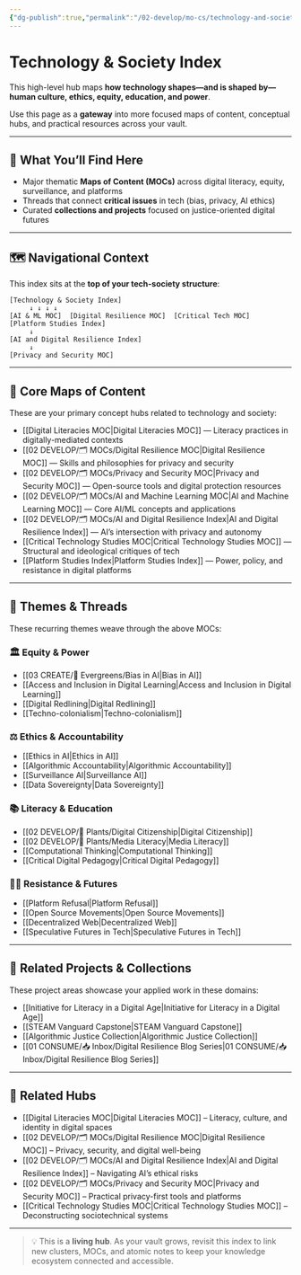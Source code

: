 ```yaml
---
{"dg-publish":true,"permalink":"/02-develop/mo-cs/technology-and-society-index/","title":"Technology & Society Index","tags":["index","tech-society","digital-literacy","ethics","critical-digital-literacies","digital-futures"],"created":"2025-07-16","updated":"2025-07-16"}
---
```



# Technology & Society Index

This high-level hub maps **how technology shapes—and is shaped by—human culture, ethics, equity, education, and power**.

Use this page as a **gateway** into more focused maps of content, conceptual hubs, and practical resources across your vault.

---

## 🔎 What You’ll Find Here

- Major thematic **Maps of Content (MOCs)** across digital literacy, equity, surveillance, and platforms
- Threads that connect **critical issues** in tech (bias, privacy, AI ethics)
- Curated **collections and projects** focused on justice-oriented digital futures

---

## 🗺️ Navigational Context

This index sits at the **top of your tech-society structure**:

```
[Technology & Society Index]
     ↓ ↓ ↓ ↓
[AI & ML MOC]  [Digital Resilience MOC]  [Critical Tech MOC]  [Platform Studies Index]
     ↓
[AI and Digital Resilience Index]
     ↓
[Privacy and Security MOC]
```

---

## 🧭 Core Maps of Content

These are your primary concept hubs related to technology and society:

- [[Digital Literacies MOC\|Digital Literacies MOC]] — Literacy practices in digitally-mediated contexts  
- [[02 DEVELOP/🗂️ MOCs/Digital Resilience MOC\|Digital Resilience MOC]] — Skills and philosophies for privacy and security  
- [[02 DEVELOP/🗂️ MOCs/Privacy and Security MOC\|Privacy and Security MOC]] — Open-source tools and digital protection resources  
- [[02 DEVELOP/🗂️ MOCs/AI and Machine Learning MOC\|AI and Machine Learning MOC]] — Core AI/ML concepts and applications  
- [[02 DEVELOP/🗂️ MOCs/AI and Digital Resilience Index\|AI and Digital Resilience Index]] — AI’s intersection with privacy and autonomy  
- [[Critical Technology Studies MOC\|Critical Technology Studies MOC]] — Structural and ideological critiques of tech  
- [[Platform Studies Index\|Platform Studies Index]] — Power, policy, and resistance in digital platforms  

---

## 🧠 Themes & Threads

These recurring themes weave through the above MOCs:

### 🏛️ Equity & Power  
- [[03 CREATE/🌲 Evergreens/Bias in AI\|Bias in AI]]  
- [[Access and Inclusion in Digital Learning\|Access and Inclusion in Digital Learning]]  
- [[Digital Redlining\|Digital Redlining]]  
- [[Techno-colonialism\|Techno-colonialism]]

### ⚖️ Ethics & Accountability  
- [[Ethics in AI\|Ethics in AI]]  
- [[Algorithmic Accountability\|Algorithmic Accountability]]  
- [[Surveillance AI\|Surveillance AI]]  
- [[Data Sovereignty\|Data Sovereignty]]

### 📚 Literacy & Education  
- [[02 DEVELOP/🌿 Plants/Digital Citizenship\|Digital Citizenship]]  
- [[02 DEVELOP/🌿 Plants/Media Literacy\|Media Literacy]]  
- [[Computational Thinking\|Computational Thinking]]  
- [[Critical Digital Pedagogy\|Critical Digital Pedagogy]]

### ✊🏽 Resistance & Futures  
- [[Platform Refusal\|Platform Refusal]]  
- [[Open Source Movements\|Open Source Movements]]  
- [[Decentralized Web\|Decentralized Web]]  
- [[Speculative Futures in Tech\|Speculative Futures in Tech]]

---

## 📁 Related Projects & Collections

These project areas showcase your applied work in these domains:

- [[Initiative for Literacy in a Digital Age\|Initiative for Literacy in a Digital Age]]  
- [[STEAM Vanguard Capstone\|STEAM Vanguard Capstone]]  
- [[Algorithmic Justice Collection\|Algorithmic Justice Collection]]  
- [[01 CONSUME/📥 Inbox/Digital Resilience Blog Series\|01 CONSUME/📥 Inbox/Digital Resilience Blog Series]]  

---

## 📍 Related Hubs

- [[Digital Literacies MOC\|Digital Literacies MOC]] – Literacy, culture, and identity in digital spaces  
- [[02 DEVELOP/🗂️ MOCs/Digital Resilience MOC\|Digital Resilience MOC]] – Privacy, security, and digital well-being  
- [[02 DEVELOP/🗂️ MOCs/AI and Digital Resilience Index\|AI and Digital Resilience Index]] – Navigating AI’s ethical risks  
- [[02 DEVELOP/🗂️ MOCs/Privacy and Security MOC\|Privacy and Security MOC]] – Practical privacy-first tools and platforms  
- [[Critical Technology Studies MOC\|Critical Technology Studies MOC]] – Deconstructing sociotechnical systems

---

> 💡 This is a **living hub**. As your vault grows, revisit this index to link new clusters, MOCs, and atomic notes to keep your knowledge ecosystem connected and accessible.